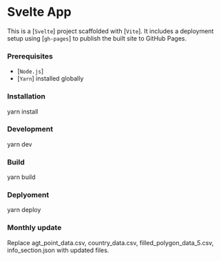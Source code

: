 # Svelte App

This is a [`Svelte`] project scaffolded with [`Vite`]. It includes a deployment setup using [`gh-pages`] to publish the built site to GitHub Pages.

### Prerequisites

- [`Node.js`] 
- [`Yarn`] installed globally

### Installation

yarn install

### Development

yarn dev 

### Build

yarn build 

### Deplyoment

yarn deploy

### Monthly update

Replace agt_point_data.csv, country_data.csv, filled_polygon_data_5.csv, info_section.json with updated files.